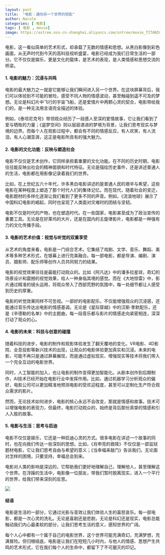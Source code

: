 ```yaml
---
layout: post
title:  "电影：通向另一个世界的钥匙"
author: Narule
categories: [ 电影]
tags: [ 电影 , movie]
image: https://astree.oss-cn-shanghai.aliyuncs.com/sntree/movie_TITANIC.jpg
---
```


电影，这一看似简单的艺术形式，却承载了无数的情感和思想。从黑白影像到彩色画面，从无声时代到今天的高科技视听盛宴，电影已经成为我们日常生活的一部分。它不仅仅是娱乐，更是文化的载体，是艺术的表现，是人类情感和思想交流的桥梁。

#### 1. 电影的魅力：沉浸与共鸣

电影的最大魅力之一就是它能够让我们瞬间进入另一个世界。在这块屏幕背后，我们可以体验到不可能的冒险，感受不同人物的情感波动，甚至触碰到遥不可及的梦想。无论是科幻片中飞行的宇宙飞船，还是爱情片中两颗心灵的契合，电影带给我们的，是一种无法用言语完全描述的体验。

例如，《泰坦尼克号》带领观众经历了一段感人至深的爱情故事，它让我们看到了爱与牺牲的力量；《盗梦空间》则以层层递进的梦境为背景，让我们思考现实与梦境的边界。而每个人在观影过程中，都会有不同的情感反应，有人欢笑，有人流泪，有人心潮澎湃，这正是电影所具有的强大魅力。

#### 2. 电影的文化功能：反映与塑造社会

电影不仅仅是艺术创作，它同样承担着重要的文化功能。在不同的历史时期，电影往往能反映出社会的精神面貌和时代特征。无论是描绘历史事件，还是讲述普通人的生活，电影都在用影像记录着我们的世界。

比如，在上世纪五六十年代，许多黑白电影讲述的是普通人民的艰辛与希望，这些电影在某种程度上塑造了那个时代人们的集体记忆。而在现代，随着社会的变迁，电影题材的多样化逐渐让我们看到了更多不同的声音。例如，《流浪地球》展示了中国科幻电影的崛起，同时也呈现了人类面对灾难时的团结与坚韧。

电影不仅是时代的产物，也在塑造时代。在一些国家，电影甚至成为了政治宣传的重要工具。无论是在好莱坞的大片，还是在国内的主旋律影片，电影都是一种强有力的文化传播手段。

#### 3. 电影的艺术价值：视觉与听觉的双重享受

从艺术的角度来看，电影是一门综合艺术。它集结了戏剧、文学、音乐、舞蹈、美术等多种艺术形式，在银幕上进行完美融合。每一部电影，都是导演、编剧、演员、摄影师、配乐师等创作人员共同努力的结果。

电影的视觉效果往往是最能打动观众的。比如《阿凡达》中的潘多拉星球，奇幻的场景设计和震撼的视觉效果，给人一种身临其境的感觉。而在《大地惊雷》中，影片通过精准的镜头运用，将观众带入了西部荒野的氛围中，每一处细节都让人感受到历史的厚重。

电影的听觉效果同样不可忽视。一部好的电影配乐，不仅能增强观众的沉浸感，还能通过音乐传达出电影的情感基调。无论是《星际穿越》中的汉斯·季默配乐，还是《辛德勒的名单》中的主题曲，每一段音乐都与影片的情感走向紧密相连，深深打动了观众的心。

#### 4. 电影的未来：科技与创意的碰撞

随着科技的进步，电影的制作和观影体验发生了翻天覆地的变化。VR电影、4D影院、全息投影等新兴技术的出现，让观众的电影体验更加真实和沉浸。未来的电影，可能不再只是通过屏幕展现，而是通过虚拟现实、增强现实等技术将我们带入一个完全互动的电影世界。

同时，人工智能的加入，也让电影的制作变得更加智能化。从剧本创作到后期制作，AI技术已经开始在电影行业中发挥作用。比如，通过机器学习分析观众的偏好，电影公司可以更加精准地预测电影的受欢迎程度，甚至可以定制化生产符合观众需求的影片。

然而，无论技术如何进步，电影的核心永远不会改变，那就是情感和故事。技术可以增强电影的表现力，但最终，电影打动观众的，始终是背后那份真挚的情感和引人入胜的故事。

#### 5. 电影与生活：思考与启迪

电影不仅仅是娱乐，它还是一种启迪心灵的方式。很多电影在讲述一个故事的同时，也在向我们传达一些深刻的思想。比如，《肖申克的救赎》不仅仅是一部监狱题材电影，它让我们思考自由与希望的意义；《当幸福来敲门》告诉我们，无论面对怎样的困境，只要坚持，幸福总会到来。

电影对人类的影响是深远的，它帮助我们更好地理解自己，理解他人，甚至理解这个世界。在浮躁的生活中，电影像一位朋友，带我们暂时脱离现实，进入一个平行的世界，给我们带来深刻的反思。

![](https://astree.oss-cn-shanghai.aliyuncs.com/sntree/movie_shaoshenke.jpeg)

#### 结语

电影是生活的一部分，它通过光影与音效让我们体验人生的喜怒哀乐。每一部电影，都是一次心灵的洗礼。无论是喜剧还是悲剧，无论是科幻还是现实，电影总能触动我们内心最柔软的部分，让我们思考生活的意义，感知世界的广阔。

每个人心中都有一个属于自己的电影世界，这个世界可能充满奇幻，充满梦想，充满冒险。但归根结底，电影是让我们在短短几小时内，与他人的情感、思想产生共鸣的艺术形式，它在我们每个人的生命中，都留下了不可磨灭的印记。

